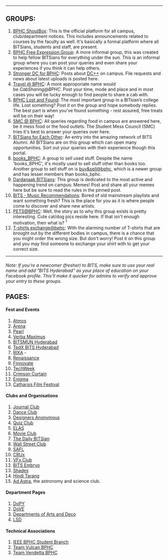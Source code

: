 <p><!-- wp:separator --></p>
<hr class="wp-block-separator" />
<!-- /wp:separator --></p>
<p><!-- wp:heading --></p>
<h2>GROUPS:</h2>
<p><!-- /wp:heading --></p>
<p><!-- wp:list {"ordered":true} --></p>
<ol>
<li><a href="https://www.facebook.com/groups/bphcshoutbox">BPHC ShoutBox</a>: This is the official platform for all campus, club/department notices. This includes announcements related to courses by the faculty as well. It's basically a formal platform where all BITSians, students and staff, are present.</li>
<li><a href="https://www.facebook.com/groups/BPHC.Free.Expression.Group/">BPHC Free Expression Group</a>: A more informal group, this was created to help fellow BITSians for everything under the sun. This is an informal group where you can post your queries and even share your experiences if you think it can help others.</li>
<li><a href="https://www.facebook.com/groups/bphcdc/?ref=group_browse_new">Stronger DC for BPHC</a>: Posts about <a href="https://github.com/journal-club/wiki-data/blob/master/dc">DC++</a> on campus. File requests and news about latest uploads is posted here.</li>
<li><a href="https://www.facebook.com/groups/462587887267652/">Travel @ BPHC</a>: A more approporiate name would be <em>CabSharing@BPHC</em>. Post your time, mode and place and in most cases you will be lucky enough to find people to share a cab with.</li>
<li><a href="https://www.facebook.com/groups/188358478015925/">BPHC Lost and Found</a>: The most important group in a BITsian’s college life. Lost something? Post it on the group and hope somebody replies. The best part is when you've found something - rest assured, free treats will be on their way!</li>
<li><a href="https://www.facebook.com/groups/249589865080586">SMC @ BPHC</a>: All queries regarding food in campus are answered here, be it mess food or the food outlets. The Student Mess Council (SMC) tries it's best to answer your queries over here.</li>
<li><a href="https://www.facebook.com/groups/bitsian">BITSians for Each Other</a>: An entry into the amazing network of BITS Alumni. All BITSians are on this group which can open many opportunities. Sort out your queries with their experience though this portal.</li>
<li><a href="https://www.facebook.com/groups/books.BPHC/">books_BPHC</a>: A group to sell used stuff. Despite the name 'books_BPHC', it's mostly used to sell stuff other than books too. Another group to sell stuff on is <a href="https://www.facebook.com/groups/173872382801665/?ref=br_rs">buy&amp;sell@bphc</a>, which is a newer group and has lesser members than books_bphc.</li>
<li><a href="https://www.facebook.com/groups/dardanaakbitsians/">Dardanaak BITSians</a>: This group is dedicated to the most active and happening trend on campus: Memes! Post and share all your memes here but be sure to read the rules in the pinned post.</li>
<li><a href="https://www.facebook.com/groups/1828332604054249/">BITS - Music Recommendations</a>: Bored of old mainstream playlists and want something fresh? This is the place for you as it is where people come to discover and share new artists.</li>
<li><a href="https://www.facebook.com/groups/petsBPHC/">PETS@BPHC</a>: Well, the story as to why this group exists is pretty interesting. Cute cat/dog pics reside here. If that isn't enough motivation, then what is? <sup>1</sup></li>
<li><a href="https://www.facebook.com/groups/151193905723197/">T-shirts exchange@bphc</a>: With the alarming number of T-shirts that are brought out by the different bodies in campus, there is a chance that you might order the wrong size. But don't worry! Post it on this group and you may find someone to exchange your shirt with to get your correct size.</li>
</ol>
<p><!-- /wp:list --></p>
<p><!-- wp:separator --></p>
<hr class="wp-block-separator" />
<!-- /wp:separator --></p>
<p><!-- wp:heading {"level":4} --></p>
<h4></h4>
<p><!-- /wp:heading --></p>
<p><!-- wp:paragraph --></p>
<p><em>Note: If you're a newcomer (fresher) to BITS, make sure to use your real name and add "BITS Hyderabad" as your place of education on your Facebook profile. This'll make it quicker for admins to verify and approve your entry to these groups.</em></p>
<p><!-- /wp:paragraph --></p>
<p><!-- wp:heading --></p>
<h2>PAGES:</h2>
<p><!-- /wp:heading --></p>
<p><!-- wp:heading {"level":4} --></p>
<h4>Fest and Events</h4>
<p><!-- /wp:heading --></p>
<p><!-- wp:list {"ordered":true} --></p>
<ol>
<li><a href="https://www.facebook.com/bits.atmos/">Atmos</a></li>
<li><a href="https://www.facebook.com/bits.arena/">Arena</a></li>
<li><a href="https://www.facebook.com/bitspearl/">Pearl</a></li>
<li><a href="https://www.facebook.com/verbamaximus/">Verba Maximus</a></li>
<li><a href="https://www.facebook.com/bitsmun.hyd/">BITSMUN Hyderabad</a></li>
<li><a href="https://www.facebook.com/TEDxBITSHyderabad/">TedX BITS Hyderabad</a></li>
<li><a href="https://www.facebook.com/RIXA.BPHC/">RIXA</a>&nbsp;-</li>
<li><a href="https://www.facebook.com/Renaissancebphc/">Renaissance</a></li>
<li><a href="https://www.facebook.com/bits.finnovate/">Finnovate</a></li>
<li><a href="https://www.facebook.com/techweekBPHC/">TechWeek</a></li>
<li><a href="https://www.facebook.com/dramaticsatbphc/">Crimson Curtain</a></li>
<li><a href="https://www.facebook.com/bits.enigma/">Enigma</a></li>
<li><a href="https://www.facebook.com/catharsisfilmfestival/">Catharsis Film Festival</a></li>
</ol>
<p><!-- /wp:list --></p>
<p><!-- wp:heading {"level":4} --></p>
<h4><a href="https://github.com/journal-club/wiki-data/blob/master/online/fb-pages.md#clubs-and-organisations"></a>Clubs and Organisations</h4>
<p><!-- /wp:heading --></p>
<p><!-- wp:list {"ordered":true} --></p>
<ol>
<li><a href="https://www.facebook.com/JournalClubBPHC/">Journal Club</a></li>
<li><a href="https://www.facebook.com/thedanceclubbphc/">Dance Club</a></li>
<li><a href="https://www.facebook.com/designclubbphc/">Designers Anonymous</a></li>
<li><a href="https://www.facebook.com/QuizClubBPHC/">Quiz Club</a></li>
<li><a href="https://www.facebook.com/ELASatBPHC/">ELAS</a></li>
<li><a href="https://www.facebook.com/themovieclub.bphc/">Movie Club</a></li>
<li><a href="https://www.facebook.com/thedailybitsian/">The Daily BITSian</a></li>
<li><a href="https://www.facebook.com/WST.BPHC/">Wall Street Club</a></li>
<li><a href="https://www.facebook.com/langbphc/">SAFL</a></li>
<li><a href="https://www.facebook.com/cruxbphc/">CRUx</a></li>
<li><a href="https://www.facebook.com/club.vfx/">VFx Club</a></li>
<li><a href="https://www.facebook.com/BITSEmbryoHyd/">BITS Embryo</a></li>
<li><a href="https://www.facebook.com/Shades.BPHC/">Shades</a></li>
<li><a href="https://www.facebook.com/hinditarang/">Hindi Tarang</a></li>
<li><a href="https://facebook.com/bphc.ad.astra/">Ad Astra</a>, the astronomy and science club.</li>
</ol>
<p><!-- /wp:list --></p>
<p><!-- wp:heading {"level":4} --></p>
<h4><a href="https://github.com/journal-club/wiki-data/blob/master/online/fb-pages.md#department-pages"></a>Department Pages</h4>
<p><!-- /wp:heading --></p>
<p><!-- wp:list {"ordered":true} --></p>
<ol>
<li><a href="https://www.facebook.com/DoPY.BPHC/">DoPY</a></li>
<li><a href="https://www.facebook.com/dovebitshyd/">DoVE</a></li>
<li><a href="https://www.facebook.com/artsndecobphc/">Departments of Arts and Deco</a></li>
<li><a href="https://www.facebook.com/LSD.bphc/">LSD</a></li>
</ol>
<p><!-- /wp:list --></p>
<p><!-- wp:heading {"level":4} --></p>
<h4><a href="https://github.com/journal-club/wiki-data/blob/master/online/fb-pages.md#technical-associations"></a>Technical Associations</h4>
<p><!-- /wp:heading --></p>
<p><!-- wp:list {"ordered":true} --></p>
<ol>
<li><a href="https://www.facebook.com/IEEEBPHC">IEEE BPHC Student Branch</a></li>
<li><a href="https://www.facebook.com/teamvulcanbphc/">Team Vulcan BPHC</a></li>
<li><a href="https://www.facebook.com/TeamVendettaBPHC/">Team Vendetta BPHC</a></li>
</ol>
<p><!-- /wp:list --></p>
